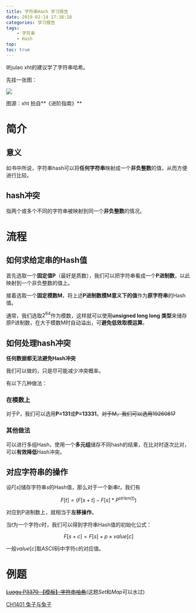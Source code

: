 ```yaml
---
title: 字符串Hash 学习报告
date: 2019-02-14 17:38:10
categories: 学习报告
tags: 
    - 字符串
    - Hash
top:
toc: true
---
```

听julao xht的建议学了字符串哈希。
<!--more-->

先挂一张图：

![](https://i.loli.net/2019/02/14/5c6537a8a0050.jpg)

图源：xht 拍自**《进阶指南》**

# 简介

## 意义

如书中所说，字符串hash可以将**任何字符串**映射成一个**非负整数**的值，从而方便进行比较。

## hash冲突

指两个或多个不同的字符串被映射到同一个**非负整数**的情况。

# 流程

## 如何求给定串的Hash值

首先选取一个**固定值P**（最好是质数），我们可以把字符串看成一个**P进制数**，以此映射到一个非负整数的值上。

接着选取一个**固定模数M**，将上述**P进制数模M意义下的值**作为**原字符串**的Hash值。

通常，我们选取$2^{64}$作为模数，这样就可以使用**unsigned long long 类型**来储存原P进制数，在大于模数M时自动溢出，可**避免低效取模运算**。

## 如何处理hash冲突

**任何数据都无法避免Hash冲突**

我们可以做的，只是尽可能减少冲突概率。

有以下几种做法：

### 在模数上

对于P，我们可以选用**P=131**或**P=13331**。~~对于M，我们可以选用19260817~~

### 其他做法

可以进行多组Hash，使用一个**多元组**储存不同hash的结果，在比对时逐次比对，可以**有效降低**Hash冲突。

## 对应字符串的操作

设$F[s]$储存字符串$s$的Hash值，那么对于一个新串$t$，我们有

$${F[t]=(F[s+t]-F[s]*P^{strlen(t)})}$$

对应到P进制数上，就相当于**左移操作**。

当$t$为一个字符${c}$时，我们可以得到字符串Hash值的初始化公式：

$${F[s+c]=F[s]+p\times value[c]}$$

一般$value[c]$取$ASCII$码中字符c的对应值。

# 例题

~~[Luogu P3370 【模板】字符串哈希](https://www.luogu.org/problemnew/show/P3370)~~(这题${Set}$和${Map}$可以水过)

[CH1401 兔子与兔子](http://contest-hunter.org:83/contest/0x10%E3%80%8C%E5%9F%BA%E6%9C%AC%E6%95%B0%E6%8D%AE%E7%BB%93%E6%9E%84%E3%80%8D%E4%BE%8B%E9%A2%98/1401%20%E5%85%94%E5%AD%90%E4%B8%8E%E5%85%94%E5%AD%90)

